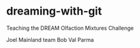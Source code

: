 # dreaming-with-git
Teaching the DREAM Olfaction Mixtures Challenge

Joel Mainland team Bob
Val Parma
